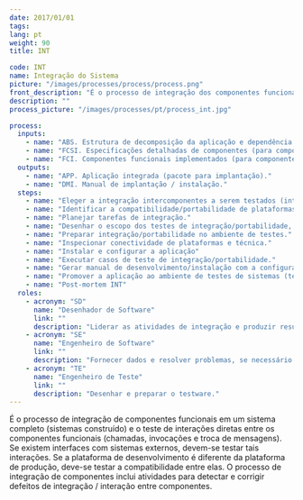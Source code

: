```yaml
---
date: 2017/01/01
tags:
lang: pt
weight: 90
title: INT

code: INT
name: Integração do Sistema
picture: "/images/processes/process/process.png"
front_description: "É o processo de integração dos componentes funcionais em um sistema completo, testam-se as interações diretas entre os componentes funcionais."
description: ""
process_picture: "/images/processes/pt/process_int.jpg"

process:
  inputs:
    - name: "ABS. Estrutura de decomposição da aplicação e dependência entre componentes."
    - name: "FCSI. Especificações detalhadas de componentes (para componentes a integrar)."
    - name: "FCI. Componentes funcionais implementados (para componentes a integrar)."
  outputs:
    - name: "APP. Aplicação integrada (pacote para implantação)."
    - name: "DMI. Manual de implantação / instalação."
  steps:
    - name: "Eleger a integração intercomponentes a serem testados (interações diretas entre componentes funcionais e interfaces com sistemas externos)."
    - name: "Identificar a compatibilidade/portabilidade de plataformas e cenários a serem provados."
    - name: "Planejar tarefas de integração."
    - name: "Desenhar o escopo dos testes de integração/portabilidade, cenários e dados."
    - name: "Preparar integração/portabilidade no ambiente de testes."
    - name: "Inspecionar conectividade de plataformas e técnica."
    - name: "Instalar e configurar a aplicação"
    - name: "Executar casos de teste de integração/portabilidade."
    - name: "Gerar manual de desenvolvimento/instalação com a configuração de ambiente e aplicação."
    - name: "Promover a aplicação ao ambiente de testes de sistemas (testes de ciclo de negócio e desempenho)."
    - name: "Post-mortem INT"
  roles:
    - acronym: "SD"
      name: "Desenhador de Software"
      link: ""
      description: "Liderar as atividades de integração e produzir resultados."
    - acronym: "SE"
      name: "Engenheiro de Software"
      link: ""
      description: "Fornecer dados e resolver problemas, se necessário."
    - acronym: "TE"
      name: "Engenheiro de Teste"
      link: ""
      description: "Desenhar e preparar o testware."
---
```

É o processo de integração de componentes funcionais em um sistema completo (sistemas construído) e o teste de interações diretas entre os componentes funcionais (chamadas, invocações e troca de mensagens).
Se existem interfaces com sistemas externos, devem-se testar tais interações.
Se a plataforma de desenvolvimento é diferente da plataforma de produção, deve-se testar a compatibilidade entre elas.
O processo de integração de componentes inclui atividades para detectar e corrigir defeitos de integração / interação entre componentes.
